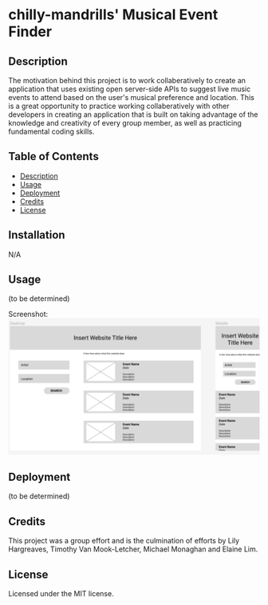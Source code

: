 # chilly-mandrills' Musical Event Finder

## Description

The motivation behind this project is to work collaberatively to create an application that uses existing open server-side APIs to suggest live music events to attend based on the user's musical preference and location. This is a great opportunity to practice working collaberatively with other developers in creating an application that is built on taking advantage of the knowledge and creativity of every group member, as well as practicing fundamental coding skills.

## Table of Contents

- [Description](#description)
- [Usage](#usage)
- [Deployment](#deployment)
- [Credits](#credits)
- [License](#license)


## Installation

N/A

## Usage

(to be determined)

Screenshot:
![Wireframe](./assets/images/wireframe.jpg)

## Deployment

(to be determined)

## Credits

This project was a group effort and is the culmination of efforts by Lily Hargreaves, Timothy Van Mook-Letcher, Michael Monaghan and Elaine Lim.

## License

Licensed under the MIT license.

